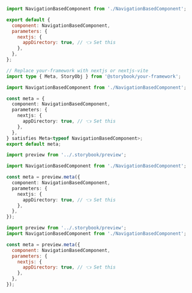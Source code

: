 ```js filename="NavigationBasedComponent.stories.js" renderer="react" language="js" tabTitle="CSF 3"
import NavigationBasedComponent from './NavigationBasedComponent';

export default {
  component: NavigationBasedComponent,
  parameters: {
    nextjs: {
      appDirectory: true, // 👈 Set this
    },
  },
};
```

```ts filename="NavigationBasedComponent.stories.ts" renderer="react" language="ts" tabTitle="CSF 3"
// Replace your-framework with nextjs or nextjs-vite
import type { Meta, StoryObj } from '@storybook/your-framework';

import NavigationBasedComponent from './NavigationBasedComponent';

const meta = {
  component: NavigationBasedComponent,
  parameters: {
    nextjs: {
      appDirectory: true, // 👈 Set this
    },
  },
} satisfies Meta<typeof NavigationBasedComponent>;
export default meta;
```

```ts filename="NavigationBasedComponent.stories.ts" renderer="react" language="ts" tabTitle="CSF Next 🧪"
import preview from '../.storybook/preview';

import NavigationBasedComponent from './NavigationBasedComponent';

const meta = preview.meta({
  component: NavigationBasedComponent,
  parameters: {
    nextjs: {
      appDirectory: true, // 👈 Set this
    },
  },
});
```

<!-- JS snippets still needed while providing both CSF 3 & Next -->

```js filename="NavigationBasedComponent.stories.js" renderer="react" language="js" tabTitle="CSF Next 🧪"
import preview from '../.storybook/preview';
import NavigationBasedComponent from './NavigationBasedComponent';

const meta = preview.meta({
  component: NavigationBasedComponent,
  parameters: {
    nextjs: {
      appDirectory: true, // 👈 Set this
    },
  },
});
```
